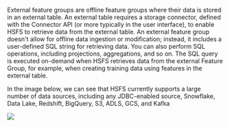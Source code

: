 External feature groups are offline feature groups where their data is stored in an external table. An external table requires a storage connector, defined with the Connector API (or more typically in the user interface), to enable HSFS to retrieve data from the external table. An external feature group doesn't allow for offline data ingestion or modification; instead, it includes a user-defined SQL string for retrieving data. You can also perform SQL operations, including projections, aggregations, and so on. The SQL query is executed on-demand when HSFS retrieves data from the external Feature Group, for example, when creating training data using features in the external table.

In the image below, we can see that HSFS currently supports a large number of data sources, including any JDBC-enabled source, Snowflake, Data Lake, Redshift, BigQuery, S3, ADLS, GCS, and Kafka

<img src="../../../../assets/images/concepts/fs/fg-connector-api.svg">

